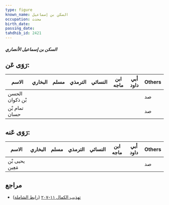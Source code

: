 ```yaml
---
type: figure
known_name: السكن بن إسماعيل
occupation: محدث
birth_date:
passing_date:
tahdhib_id: 2421
---
```

##### السكن بن إسماعيل الأنصاري

## رَوَى عَن:
| الاسم           | البخاري | مسلم | الترمذي | النسائي | ابن ماجه | أبي داود | Others |
| --------------- | ------- | ---- | ------- | ------- | -------- | -------- | ------ |
| الحسن بْن ذكوان |         |      |         |         |          |          | صد     |
| تمام بْن حسان   |         |      |         |         |          |          | صد     |
## رَوَى عَنه:
| الاسم           | البخاري | مسلم | الترمذي | النسائي | ابن ماجه | أبي داود | Others |
| --------------- | ------- | ---- | ------- | ------- | -------- | -------- | ------ |
| يحيى بْن مَعِين |         |      |         |         |          |          | صد     |
## مراجع
- [تهذيب الكمال ١١-٢٠٧](obsidian://open?vault=Tahdhib-al-Kamal&file=Figures/٢٤٢١-السكن%20بن%20إسماعيل%20الأنصاري) ([رابط الشاملة](https://shamela.ws/book/3722/5527))